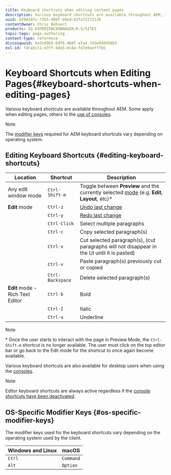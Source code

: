 ```yaml
---
title: Keyboard shortcuts when editing content pages
description: Various keyboard shortcuts are available throughout AEM, including some for page editing
uuid: bf9428fc-73b5-499f-b9ed-62fa72272126
contentOwner: Chris Bohnert
products: SG_EXPERIENCEMANAGER/6.5/SITES
topic-tags: page-authoring
content-type: reference
discoiquuid: 6a3c69b5-6df6-4b8f-afa4-7d3e9dd458b5
exl-id: f4ca5c11-e3ff-4da5-bc4a-fd7e0aefffb5
---
```

# Keyboard Shortcuts when Editing Pages{#keyboard-shortcuts-when-editing-pages}

Various keyboard shortcuts are available throughout AEM. Some apply when editing pages, others to the [use of consoles](/help/sites-authoring/keyboard-shortcuts.md).

>[!NOTE]
>
>The [modifier keys](/help/sites-authoring/page-authoring-keyboard-shortcuts.md#os-specific-modifier-keys) required for AEM keyboard shortcuts vary depending on operating system.

## Editing Keyboard Shortcuts {#editing-keyboard-shortcuts}

|Location|Shortcut|Description|
|---|---|---|
|Any edit window mode|`Ctrl-Shift-m`|Toggle between **Preview** and the currently selected [mode](/help/sites-authoring/author-environment-tools.md#page-modes)</a> (e.g. **Edit**, **Layout**, etc)*|
|**Edit** mode|`Ctrl-z`|[Undo last change](/help/sites-authoring/editing-content.md#undoing-and-redoing-page-edits)|
||`Ctrl-y`|[Redo last change](/help/sites-authoring/editing-content.md#undoing-and-redoing-page-edits)|
||`Ctrl-Click`|Select multiple paragraphs|
||`Ctrl-c`|Copy selected paragraph(s)|
||`Ctrl-x`|Cut selected paragraph(s), (cut paragraphs will not disappear in the UI until it is pasted)|
||`Ctrl-v`|Paste paragraph(s) previously cut or copied|
||`Ctrl-Backspace`|Delete selected paragraph(s)|
|**Edit** mode - Rich Text Editor|`Ctrl-b`|Bold|
||`Ctrl-I`|Italic|
||`Ctrl-u`|Underline|

>[!NOTE]
>
>&ast; Once the user starts to interact with the page in Preview Mode, the `Ctrl-Shift-m` shortcut is no longer available. The user must click on the top editor bar or go back to the Edit mode for the shortcut to once again become available.

Various keyboard shortcuts are also available for desktop users when using the [consoles](/help/sites-authoring/keyboard-shortcuts.md).

>[!NOTE]
>
>Editor keyboard shortcuts are always active regardless if the [console shortcuts have been deactivated](/help/sites-authoring/keyboard-shortcuts.md#deactivating-keyboard-shortcuts).

## OS-Specific Modifier Keys {#os-specific-modifier-keys}

The modifier keys used for the keyboard shortcuts vary depending on the operating system used by the client.

|Windows and Linux|macOS|
|---|---|
|`Ctrl`|`Command`|
|`Alt`|`Option`|
